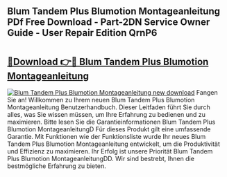 ## Blum Tandem Plus Blumotion Montageanleitung PDf Free Download - Part-2DN Service Owner Guide - User Repair Edition QrnP6

# <h2><a href="http://df6zuh.blite.top/?on=Blum+Tandem+Plus+Blumotion+Montageanleitung">🔗Download 👉🔴 Blum Tandem Plus Blumotion Montageanleitung</a></h2>

[![Blum Tandem Plus Blumotion Montageanleitung new download](https://i.imgur.com/lujVjoI.png)](http://df6zuh.blite.top/?on=Blum+Tandem+Plus+Blumotion+Montageanleitung)
Fangen Sie an! Willkommen zu Ihrem neuen Blum Tandem Plus Blumotion Montageanleitung Benutzerhandbuch. Dieser Leitfaden führt Sie durch alles, was Sie wissen müssen, um Ihre Erfahrung zu bedienen und zu maximieren. Bitte lesen Sie die Garantieinformationen Blum Tandem Plus Blumotion MontageanleitungD Für dieses Produkt gilt eine umfassende Garantie. Mit Funktionen wie der Funktionsliste wurde Ihr neues Blum Tandem Plus Blumotion Montageanleitung entwickelt, um die Produktivität und Effizienz zu maximieren. Ihr Erfolg ist unsere Priorität Blum Tandem Plus Blumotion MontageanleitungDD. Wir sind bestrebt, Ihnen die bestmögliche Erfahrung zu bieten.
